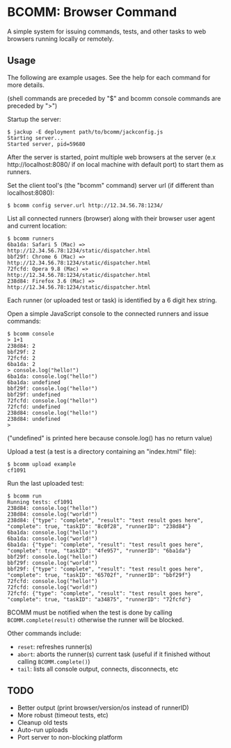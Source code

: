 BCOMM: Browser Command
======================

A simple system for issuing commands, tests, and other tasks to web browsers running locally or remotely.

Usage
-----

The following are example usages. See the help for each command for more details.

(shell commands are preceded by "$" and bcomm console commands are preceded by ">")

Startup the server:

    $ jackup -E deployment path/to/bcomm/jackconfig.js
    Starting server...
    Started server, pid=59680

After the server is started, point multiple web browsers at the server (e.x http://localhost:8080/ if on local machine with default port) to start them as runners.

Set the client tool's (the "bcomm" command) server url (if different than localhost:8080):

    $ bcomm config server.url http://12.34.56.78:1234/

List all connected runners (browser) along with their browser user agent and current location:

    $ bcomm runners
    6ba1da: Safari 5 (Mac) => http://12.34.56.78:1234/static/dispatcher.html
    bbf29f: Chrome 6 (Mac) => http://12.34.56.78:1234/static/dispatcher.html
    72fcfd: Opera 9.8 (Mac) => http://12.34.56.78:1234/static/dispatcher.html
    238d84: Firefox 3.6 (Mac) => http://12.34.56.78:1234/static/dispatcher.html

Each runner (or uploaded test or task) is identified by a 6 digit hex string.

Open a simple JavaScript console to the connected runners and issue commands:

    $ bcomm console
    > 1+1
    238d84: 2
    bbf29f: 2
    72fcfd: 2
    6ba1da: 2
    > console.log("hello!")
    6ba1da: console.log("hello!")
    6ba1da: undefined
    bbf29f: console.log("hello!")
    bbf29f: undefined
    72fcfd: console.log("hello!")
    72fcfd: undefined
    238d84: console.log("hello!")
    238d84: undefined
    >

("undefined" is printed here because console.log() has no return value)

Upload a test (a test is a directory containing an "index.html" file):

    $ bcomm upload example
    cf1091

Run the last uploaded test:

    $ bcomm run
    Running tests: cf1091
    238d84: console.log("hello!")
    238d84: console.log("world!")
    238d84: {"type": "complete", "result": "test result goes here", "complete": true, "taskID": "8c0f28", "runnerID": "238d84"}
    6ba1da: console.log("hello!")
    6ba1da: console.log("world!")
    6ba1da: {"type": "complete", "result": "test result goes here", "complete": true, "taskID": "4fe957", "runnerID": "6ba1da"}
    bbf29f: console.log("hello!")
    bbf29f: console.log("world!")
    bbf29f: {"type": "complete", "result": "test result goes here", "complete": true, "taskID": "65702f", "runnerID": "bbf29f"}
    72fcfd: console.log("hello!")
    72fcfd: console.log("world!")
    72fcfd: {"type": "complete", "result": "test result goes here", "complete": true, "taskID": "a34875", "runnerID": "72fcfd"}

BCOMM must be notified when the test is done by calling `BCOMM.complete(result)` otherwise the runner will be blocked.

Other commands include:

* `reset`: refreshes runner(s)
* `abort`: aborts the runner(s) current task (useful if it finished without calling `BCOMM.complete()`)
* `tail`: lists all console output, connects, disconnects, etc

TODO
----

* Better output (print browser/version/os instead of runnerID)
* More robust (timeout tests, etc)
* Cleanup old tests
* Auto-run uploads
* Port server to non-blocking platform

